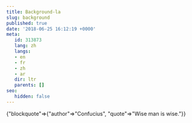 ```yaml
---
title: Background-la
slug: background
published: true
date: '2018-06-25 16:12:19 +0000'
meta:
   id: 313873
   lang: zh
   langs:
   - en
   - fr
   - zh
   - ar
   dir: ltr
   parents: []
seo:
   hidden: false
---
```


{"blockquote"=>{"author"=>"Confucius", "quote"=>"Wise man is wise."}}
